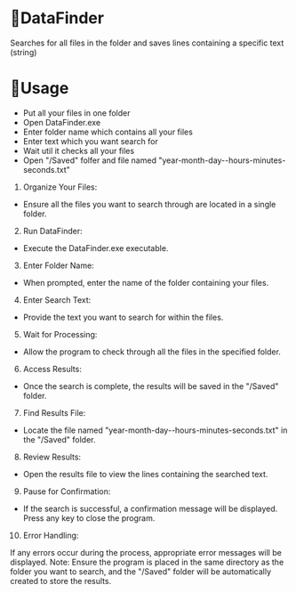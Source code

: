 # 🔎DataFinder
Searches for all files in the folder and saves lines containing a specific text (string)

# 🌌Usage
+ Put all your files in one folder
+ Open DataFinder.exe
+ Enter folder name which contains all your files
+ Enter text which you want search for
+ Wait util it checks all your files
+ Open "/Saved" folfer and file named "year-month-day--hours-minutes-seconds.txt"

1. Organize Your Files:

+ Ensure all the files you want to search through are located in a single folder.
2. Run DataFinder:

+ Execute the DataFinder.exe executable.
3. Enter Folder Name:

+ When prompted, enter the name of the folder containing your files.
4. Enter Search Text:

+ Provide the text you want to search for within the files.
5. Wait for Processing:

+ Allow the program to check through all the files in the specified folder.
6. Access Results:

+ Once the search is complete, the results will be saved in the "/Saved" folder.
7. Find Results File:

+ Locate the file named "year-month-day--hours-minutes-seconds.txt" in the "/Saved" folder.
8. Review Results:

+ Open the results file to view the lines containing the searched text.
9. Pause for Confirmation:

+ If the search is successful, a confirmation message will be displayed. Press any key to close the program.
10. Error Handling:

If any errors occur during the process, appropriate error messages will be displayed.
Note: Ensure the program is placed in the same directory as the folder you want to search, and the "/Saved" folder will be automatically created to store the results.
